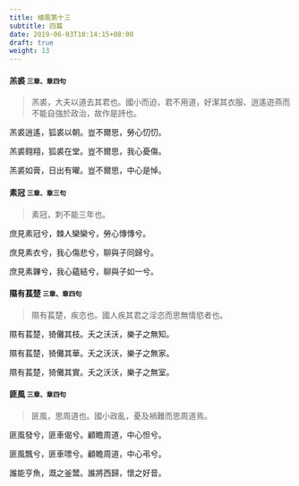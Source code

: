 ```yaml
---
title: 檜風第十三
subtitle: 四篇
date: 2019-06-03T10:14:15+08:00
draft: true
weight: 13
---
```



<h4 id="13.1">羔裘 <small>三章、章四句</small></h4>

<blockquote>
  <p>羔裘，大夫以道去其君也。國小而迫，君不用道，好潔其衣服、逍遙遊燕而不能自強於政治，故作是詩也。</p>
</blockquote>

<p id="13.1.1">羔裘逍遙，狐裘以朝。豈不爾思，勞心忉忉。</p>
<p id="13.1.2">羔裘翱翔，狐裘在堂。豈不爾思，我心憂傷。</p>
<p id="13.1.3">羔裘如膏，日出有曜。豈不爾思，中心是悼。</p>

<h4 id="13.2">素冠 <small>三章、章三句</small></h4>

<blockquote>
  <p>素冠，刺不能三年也。</p>
</blockquote>

<p id="13.2.1">庶見素冠兮，棘人欒欒兮，勞心慱慱兮。</p>
<p id="13.2.2">庶見素衣兮，我心傷悲兮，聊與子同歸兮。</p>
<p id="13.2.3">庶見素韠兮，我心蘊結兮，聊與子如一兮。</p>

<h4 id="13.3">隰有萇楚 <small>三章、章四句</small></h4>

<blockquote>
  <p>隰有萇楚，疾恣也。國人疾其君之淫恣而思無情慾者也。</p>
</blockquote>

<p id="13.3.1">隰有萇楚，猗儺其枝。夭之沃沃，樂子之無知。</p>
<p id="13.3.2">隰有萇楚，猗儺其華。夭之沃沃，樂子之無家。</p>
<p id="13.3.3">隰有萇楚，猗儺其實。夭之沃沃，樂子之無室。</p>

<h4 id="13.4">匪風 <small>三章、章四句</small></h4>

<blockquote>
  <p>匪風，思周道也。國小政亂，憂及禍難而思周道焉。</p>
</blockquote>

<p id="13.4.1">匪風發兮，匪車偈兮。顧瞻周道，中心怛兮。</p>
<p id="13.4.2">匪風飄兮，匪車嘌兮。顧瞻周道，中心弔兮。</p>
<p id="13.4.3">誰能亨魚，溉之釜鬵。誰將西歸，懷之好音。</p>
